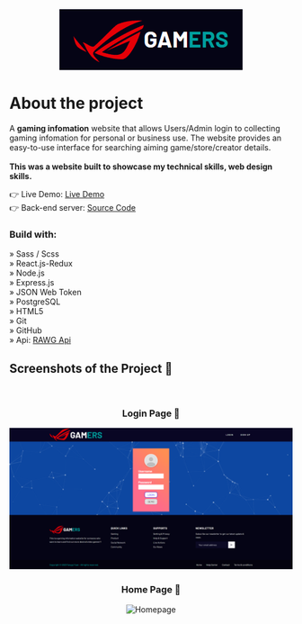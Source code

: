 <div align='center'>
  <img style={{ width: '30%' }} src='/public/screenshots/logo.png' alt='Image Description' />
</div>

<h1>About the project</h1>

<p>
  A <b>gaming infomation</b> website that allows Users/Admin login to collecting gaming infomation for personal or business use. The website provides an easy-to-use interface for searching aiming game/store/creator details. <br />
  <br/>
  <b>This was a website built to showcase my technical skills, web design skills.</b>
</p>

👉 Live Demo: <a href='https://gamers-nkbr.onrender.com'>Live Demo</a> <br />
👉 Back-end server: <a href='https://github.com/Niko-Yuan/Gamers-website-node.js'>Source Code</a>

<h3>Build with:</h3>

» Sass / Scss <br/>
» React.js-Redux <br/>
» Node.js <br />
» Express.js <br />
» JSON Web Token <br />
» PostgreSQL <br />
» HTML5 <br />
» Git <br />
» GitHub <br />
» Api: <a href='https://rawg.io/apidocs'>RAWG Api</a>

<h2>Screenshots of the Project 📸</h2>
<br/>
<h3 align='center'>Login Page 🏡</h3>

<div align='center'>
    <img src='/public/screenshots/loginpage.png' alt='Loginpage' />
</div>

<h3 align='center'>Home Page 🏡</h3>

<div align='center'>
    <img src='/public/screenshots/homepage.png' alt='Homepage' />
</div>